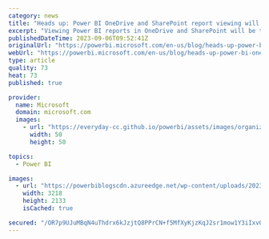 ```yaml
---
category: news
title: "Heads up: Power BI OneDrive and SharePoint report viewing will be on by default starting in October"
excerpt: "Viewing Power BI reports in OneDrive and SharePoint will be turning on by default in October, 2023. Action must be taken by September 29th if you do not want this feature on by default in your tenant. "
publishedDateTime: 2023-09-06T09:52:41Z
originalUrl: "https://powerbi.microsoft.com/en-us/blog/heads-up-power-bi-onedrive-and-sharepoint-report-viewing-will-be-on-by-default-starting-in-october/"
webUrl: "https://powerbi.microsoft.com/en-us/blog/heads-up-power-bi-onedrive-and-sharepoint-report-viewing-will-be-on-by-default-starting-in-october/"
type: article
quality: 73
heat: 73
published: true

provider:
  name: Microsoft
  domain: microsoft.com
  images:
    - url: "https://everyday-cc.github.io/powerbi/assets/images/organizations/microsoft.com-50x50.jpg"
      width: 50
      height: 50

topics:
  - Power BI

images:
  - url: "https://powerbiblogscdn.azureedge.net/wp-content/uploads/2023/09/disable-setting.png"
    width: 3218
    height: 2133
    isCached: true

secured: "/OR7p9UJuMBqN4uThdrx6kJzjtQ8PPrCN+f5MfXyKjzKqJ2sr1mow1Y3iIxvOr+HVhT3PTLIPY/AD45bxfabtX2uOIroRkgiOmhGXuqMZDHoD9nWPvaaQkRVpCUidd04O6+O1y0CtEUsZ48JVZdsGt3vA1HV7zrGW78kvQ/ZjsG1UcYPat2DT+eLwkXw7tWOcRM/iSJGdwe52NnkG+G9T2UaCQ11m502CKV/+TE7TlZyEJYh9qWdsBPjUpRqNieeAgZFAMcnV1V1nyCw4NyUi97S0nHITZakKPvHF/Ja/51O9SoEM8IdmtzHQTr8TbkE22d6+arF6FWPLdtxMLrwoehvNhMFKuF+sv37/vqjb+E=;I+86Oub8rP8vLuFRQ9vQBw=="
---
```


